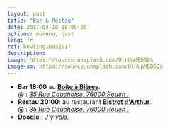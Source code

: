 ```yaml
---
layout: post
title: "Bar & Restau"
date: 2017-03-18 18:00:00
options: nomenu, past
lang: fr
ref: bowling18032017
description: 
image: https://source.unsplash.com/QlnUpMED6Qs
image-sm: https://source.unsplash.com/QlnUpMED6Qs
---
```

<ul>
<li> <h4 style="display: inline;">Bar  18:00</h4>
au <a href="https://www.laboiteabieres.fr/"> <b>Boite à Bières</b></a>.
  <br>
  @ : <a href="https://goo.gl/maps/fyR4wxD7Ykp"><i>35 Rue Cauchoise, 76000 Rouen
.</i></a></li>
<li>
<h4 style="display: inline;">Restau 20:00</h4>: au restaurant <a href="http://www.lebistrotdarthur.fr/v2/"> <b>Bistrot d'Arthur</b></a>.
  <br>
  @ : <a href="https://goo.gl/maps/JNJGSsStTZk"><i>35 Rue Cauchoise, 76000 Rouen
.</i></a>
</li>
<li>
<h4 style="display: inline;">Doodle</h4> : <a href="http://doodle.com/poll/x9nab3nfx823vb34"><i>J'y vais.</i></a>
</li>
</ul>
